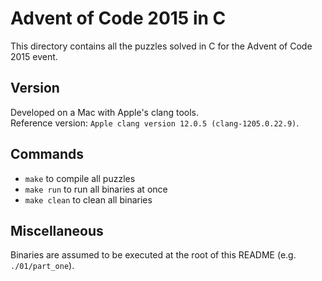 # Advent of Code 2015 in C

This directory contains all the puzzles solved in C for the Advent of Code 2015 event.

## Version

Developed on a Mac with Apple's clang tools.  
Reference version: `Apple clang version 12.0.5 (clang-1205.0.22.9)`.

## Commands

- `make` to compile all puzzles
- `make run` to run all binaries at once
- `make clean` to clean all binaries

## Miscellaneous

Binaries are assumed to be executed at the root of this README (e.g. `./01/part_one`).
